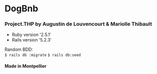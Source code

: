 <h1>DogBnb</h1>
<h3>Project.THP by Augustin de Louvencourt & Mariolle Thibault</h3>

* Ruby version '2.5.1'
* Rails version '5.2.3'

Random BDD:<br/>
`$ rails db :migrate`
`$ rails db:seed`

<h4>Made in Montpellier</h4>
